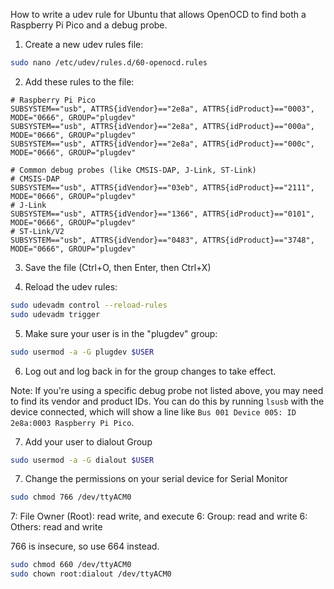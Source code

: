 How to write a udev rule for Ubuntu that allows OpenOCD to find both a Raspberry Pi Pico and a debug probe.

1. Create a new udev rules file:
```bash
sudo nano /etc/udev/rules.d/60-openocd.rules
```

2. Add these rules to the file:
```
# Raspberry Pi Pico
SUBSYSTEM=="usb", ATTRS{idVendor}=="2e8a", ATTRS{idProduct}=="0003", MODE="0666", GROUP="plugdev"
SUBSYSTEM=="usb", ATTRS{idVendor}=="2e8a", ATTRS{idProduct}=="000a", MODE="0666", GROUP="plugdev"
SUBSYSTEM=="usb", ATTRS{idVendor}=="2e8a", ATTRS{idProduct}=="000c", MODE="0666", GROUP="plugdev"

# Common debug probes (like CMSIS-DAP, J-Link, ST-Link)
# CMSIS-DAP
SUBSYSTEM=="usb", ATTRS{idVendor}=="03eb", ATTRS{idProduct}=="2111", MODE="0666", GROUP="plugdev"
# J-Link
SUBSYSTEM=="usb", ATTRS{idVendor}=="1366", ATTRS{idProduct}=="0101", MODE="0666", GROUP="plugdev"
# ST-Link/V2
SUBSYSTEM=="usb", ATTRS{idVendor}=="0483", ATTRS{idProduct}=="3748", MODE="0666", GROUP="plugdev"
```

3. Save the file (Ctrl+O, then Enter, then Ctrl+X)

4. Reload the udev rules:
```bash
sudo udevadm control --reload-rules
sudo udevadm trigger
```

5. Make sure your user is in the "plugdev" group:
```bash
sudo usermod -a -G plugdev $USER
```

6. Log out and log back in for the group changes to take effect.

Note: If you're using a specific debug probe not listed above, you may need to find its vendor and product IDs.
You can do this by running `lsusb` with the device connected, which will show a line like `Bus 001 Device 005: ID 2e8a:0003 Raspberry Pi Pico`.

7. Add your user to dialout Group
```bash
sudo usermod -a -G dialout $USER
```
7. Change the permissions on your serial device for Serial Monitor

```bash
sudo chmod 766 /dev/ttyACM0
```
7: File Owner (Root): read write, and execute
6: Group: read and write
6: Others: read and write

766 is insecure, so use 664 instead.

```bash
sudo chmod 660 /dev/ttyACM0
sudo chown root:dialout /dev/ttyACM0
```